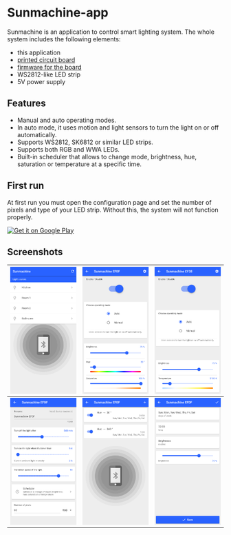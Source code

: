# Sunmachine-app
Sunmachine is an application to control smart lighting system.
The whole system includes the following elements:
- this application
- [printed circuit board](https://github.com/gblach/Sunmachine-A2-pcb)
- [firmware for the board](https://github.com/gblach/Sunmachine-A2-fw)
- WS2812-like LED strip
- 5V power supply

## Features
- Manual and auto operating modes.
- In auto mode, it uses motion and light sensors to turn the light on or off automatically.
- Supports WS2812, SK6812 or similar LED strips.
- Supports both RGB and WWA LEDs.
- Built-in scheduler that allows to change mode, brightness, hue, saturation or temperature at a specific time.

## First run
At first run you must open the configuration page and set the number of pixels and type of your LED strip.  Without this, the system will not function properly.

<a href='https://play.google.com/store/apps/details?id=pl.blach.sunmachine'><img alt='Get it on Google Play' src='https://play.google.com/intl/en_us/badges/static/images/badges/en_badge_web_generic.png' style="width:240px;"/></a>

## Screenshots
| ![screenshot 1](screenshots/screenshot1.png) | ![screenshot 2](screenshots/screenshot2.png) | ![screenshot 3](screenshots/screenshot3.png) |
| - | - | - |
| ![screenshot 4](screenshots/screenshot4.png) | ![screenshot 5](screenshots/screenshot5.png) | ![screenshot 6](screenshots/screenshot6.png) |
